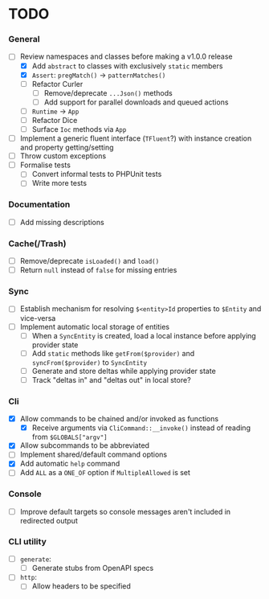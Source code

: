 # TODO

### General
- [ ] Review namespaces and classes before making a v1.0.0 release
  - [x] Add `abstract` to classes with exclusively `static` members
  - [x] `Assert`: `pregMatch()` -> `patternMatches()`
  - [ ] Refactor Curler
    - [ ] Remove/deprecate `...Json()` methods
    - [ ] Add support for parallel downloads and queued actions
  - [ ] `Runtime` -> `App`
  - [ ] Refactor Dice
  - [ ] Surface `Ioc` methods via `App`
- [ ] Implement a generic fluent interface (`TFluent`?) with instance creation and property getting/setting
- [ ] Throw custom exceptions
- [ ] Formalise tests
  - [ ] Convert informal tests to PHPUnit tests
  - [ ] Write more tests

### Documentation
- [ ] Add missing descriptions

### Cache(/Trash)
- [ ] Remove/deprecate `isLoaded()` and `load()`
- [ ] Return `null` instead of `false` for missing entries

### Sync
- [ ] Establish mechanism for resolving `$<entity>Id` properties to `$Entity` and vice-versa
- [ ] Implement automatic local storage of entities
  - [ ] When a `SyncEntity` is created, load a local instance before applying provider state
  - [ ] Add `static` methods like `getFrom($provider)` and `syncFrom($provider)` to `SyncEntity`
  - [ ] Generate and store deltas while applying provider state
  - [ ] Track "deltas in" and "deltas out" in local store?

### Cli
- [x] Allow commands to be chained and/or invoked as functions
  - [x] Receive arguments via `CliCommand::__invoke()` instead of reading from `$GLOBALS["argv"]`
- [x] Allow subcommands to be abbreviated
- [ ] Implement shared/default command options
- [x] Add automatic `help` command
- [ ] Add `ALL` as a `ONE_OF` option if `MultipleAllowed` is set

### Console
- [ ] Improve default targets so console messages aren't included in redirected output

### CLI utility
- [ ] `generate`:
  - [ ] Generate stubs from OpenAPI specs
- [ ] `http`:
  - [ ] Allow headers to be specified
